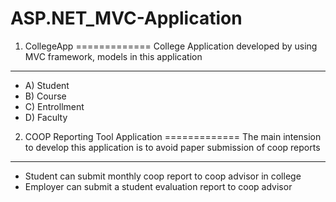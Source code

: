
# ASP.NET_MVC-Application

1. CollegeApp
=============
College Application developed by using MVC framework, models in this application
-----------------------------------------------------------------------------
   - A) Student
   - B) Course
   - C) Entrollment
   - D) Faculty

2. COOP Reporting Tool Application
=============
The main intension to develop this application is to avoid paper submission of coop reports
-----------------------------------------------------------------------------
- Student can submit monthly coop report to coop advisor in college  
- Employer can submit a student evaluation report to coop advisor
